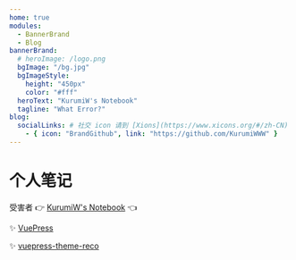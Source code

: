 ```yaml
---
home: true
modules:
  - BannerBrand
  - Blog
bannerBrand:
  # heroImage: /logo.png
  bgImage: "/bg.jpg"
  bgImageStyle:
    height: "450px"
    color: "#fff"
  heroText: "KurumiW's Notebook"
  tagline: "What Error?"
blog:
  socialLinks: # 社交 icon 请到 [Xions](https://www.xicons.org/#/zh-CN) 页面的 tabler 下获取，复制名称即可
    - { icon: "BrandGithub", link: "https://github.com/KurumiWWW" }
---
```


# 个人笔记

受害者 👉 [KurumiW's Notebook](https://github.com/KurumiWWW/Notebook) 👈

✨ [VuePress](https://github.com/vuejs/vuepress)

✨ [vuepress-theme-reco](https://github.com/vuepress-reco/vuepress-theme-reco)
